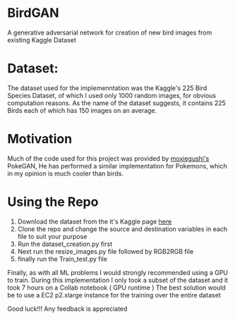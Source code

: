 # BirdGAN
A generative adversarial network for creation of new bird images from existing Kaggle Dataset

# Dataset:
The dataset used for the implemenntation was the Kaggle's 225 Bird Species Dataset, of which I used only 1000 random images, for obvious computation reasons. As the name of the dataset suggests, it contains 225 Birds each of which has 150 images on an average.

# Motivation
Much of the code used for this project was provided by [moxiegushi's](https://github.com/moxiegushi/pokeGAN) PokeGAN, He has performed a similar implementation for Pokemons, which in my opinion is much cooler than birds.

# Using the Repo
 1. Download the dataset from the it's Kaggle page [here](https://www.kaggle.com/gpiosenka/100-bird-species)
 2. Clone the repo and change the source and destination variables in each file to suit your purpose
 3. Run the dataset_creation.py first
 4. Next run the resize_images.py file followed by RGB2RGB file
 5. finally run the Train_test.py file
 
Finally, as with all ML problems I would strongly recommended using a GPU to train. During this implementation I only took a subset of the dataset and it took 7 hours on a Collab notebook ( GPU runtime )
The best solution would be to use a EC2 p2.xlarge instance for the training over the entire dataset

Good luck!!!
Any feedback is appreciated
